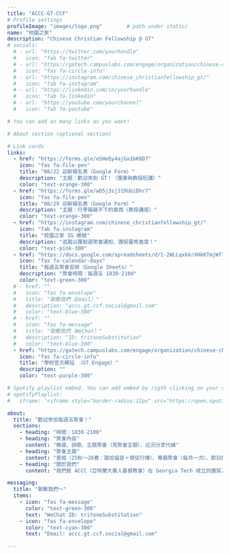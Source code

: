 ```yaml
---
title: "ACCC-GT-CCF"
# Profile settings
profileImage: "images/logo.png"        # path under static/
name: "校園之家"
description: "Chinese Christian Fellowship @ GT"
# socials:
  # - url: "https://twitter.com/yourhandle"
  #   icon: "fab fa-twitter"
  # - url: "https://gatech.campuslabs.com/engage/organization/chinese-christian-fellowship"
  #   icon: "fas fa-circle-info"
  # - url: "https://instagram.com/chinese_christianfellowship_gt/"
  #   icon: "fab fa-instagram"
  # - url: "https://linkedin.com/in/yourhandle"
  #   icon: "fab fa-linkedin"
  # - url: "https://youtube.com/yourchannel"
  #   icon: "fab fa-youtube"

# You can add as many links as you want!

# About section (optional section)

# Link cards
links:
  - href: "https://forms.gle/eSHeQy4ajGa1bK6D7"
    icon: "fas fa-file-pen"
    title: "08/22 迎新報名表（Google Form）"
    description: "主題：歡迎來到 GT！（團康與教授短講）"
    color: "text-orange-300"
  - href: "https://forms.gle/wD5j3sj319UGiDhr7"
    icon: "fas fa-file-pen"
    title: "08/29 迎新報名表（Google Form）"
    description: "主題：行李箱裝不下的東西（教授講座）"
    color: "text-orange-300"
  - href: "https://instagram.com/chinese_christianfellowship_gt/"
    icon: "fab fa-instagram"
    title: "校園之家 IG 帳號"
    description: "追蹤以獲取週聚會通知、團契靈修進度！"
    color: "text-pink-300"
  - href: "https://docs.google.com/spreadsheets/d/1-2WLLqxkkrXHkKTmjWf7m58sFvTVKyxrTEToFYsoOvw/edit?usp=sharing"
    icon: "fas fa-calendar-days"
    title: "每週五聚會安排（Google Sheets）"
    description: "聚會時間：每週五 1830-2100"
    color: "text-green-300"
  # - href: ""
  #   icon: "fas fa-envelope"
  #   title: "聯繫我們（Email）"
  #   description: "accc.gt.ccf.social@gmail.com"
  #   color: "text-blue-300"
  # - href: ""
  #   icon: "fas fa-message"
  #   title: "聯繫我們（WeChat）"
  #   description: "ID: tritoneSubstitution"
  #   color: "text-blue-300"
  - href: "https://gatech.campuslabs.com/engage/organization/chinese-christian-fellowship"
    icon: "fas fa-circle-info"
    title: "學校官方網站 （GT Engage）"
    description: ""
    color: "text-purple-300"

# Spotify playlist embed. You can add embed by rigth clicking on your spotify playlist -> Share -> Copy embed. After copying the embed, replace it with the iframe below.
# spotifyPlaylist:
#   iframe: '<iframe style="border-radius:12px" src="https://open.spotify.com/embed/playlist/6zcsSLDrLiCpX8KDzNiIhS?utm_source=generator" width="100%" height="152" frameborder="0" allow="autoplay; clipboard-write; encrypted-media; fullscreen; picture-in-picture" loading="lazy"></iframe>'

about:
  title: "歡迎參加每週五聚會！"
  sections:
    - heading: "時間：1830-2100"
    - heading: "聚會內容"
      content: "晚餐、詩歌、主題聚會（見聚會主題）、近況分享代禱"
    - heading: "聚會主題"
      content: "查經（25秋～26春：路加福音＋使徒行傳）、專題聚會（每月一次）、節日慶祝、期初迎新、期末電影欣賞"
    - heading: "關於我們"
      content: "我們是 ACCC（亞特蘭大華人基督教會）在 Georgia Tech 成立的團契，也是亞特蘭大中城區的校園福音事工"

messaging:
  title: "聯繫我們～"
  items:
    - icon: "fas fa-message"
      color: "text-green-300"
      text: "WeChat ID: tritoneSubstitution"
    - icon: "fas fa-envelope"
      color: "text-cyan-300"
      text: "Email: accc.gt.ccf.social@gmail.com"

---
```

